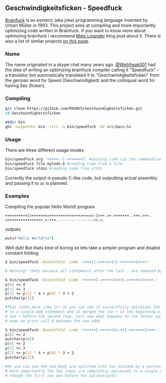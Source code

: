 ## Geschwindigkeitsficken - Speedfuck

[Brainfuck](https://en.wikipedia.org/wiki/Brainfuck) is an esoteric (aka joke)
programming language invented by Urban Müller in 1993. This project aims at
compiling and more importantly optimizing code written in Brainfuck. If you
want to know more about optimizing brainfuck i recommend [Mats Linander](http://calmerthanyouare.org/2015/01/07/optimizing-brainfuck.html) blog
post about it. There is also a list of similar projects [on this page](https://github.com/lifthrasiir/esotope-bfc/wiki/Comparison).

### Name

The name originated in a skype chat many years ago. [@Webfreak001](https://github.com/WebFreak001) had the idea of
writing an optimizing brainfuck compiler calling it "Speedfuck" - a translator
bot automatically translated it to "Geschwindigkeitsficken" from the german word
for Speed (Geschwindigkeit) and the colloquial word for having Sex (ficken).

### Compiling

```sh
git clone https://github.com/M4GNV5/Geschwindigkeitsficken.git
cd Geschwindigkeitsficken

mkdir bin
ghc -outputdir bin -isrc -o bin/speedfuck -O2 src/main.hs
```

### Usage

There are three different usage modes
```sh
bin/speedfuck arg '+++++--[->+>++<<]' #passing code via the commandline
bin/speedfuck file myCode.b #reading code from a file
bin/speedfuck stdin #reading code from stdin
```

Currently the output is pseudo C-like code, but outputting actual assembly
and passing it to `as` is planned.

### Examples

Compiling the popular Hello World! program
```b
++++++++++[>+++++++>++++++++++>+++>+<<<<-]>++.>+.+++++++..+++.>++.<<+++++++++++++++.>.+++.------.--------.>+.>.
```
outputs
```sh
puts("Hello World!\n")
```

Well duh! But thats kind of boring so lets take a simpler program and disable constant folding:
```sh
$ bin/speedfuck -Oconstfold -code '++>++[->++++<]<[->>+++<<]>>++'

# Nothing? thats because all statements after the last . are removed by -Otrailing

$ bin/speedfuck -Oconstfold -code '++>+++[->++++<]<++[->>+++<<]>>++.'
p[0] += 4
p[1] += 3
p[2] += p[1] * 4 + p[0] * 3 + 2
putchar(p[2])

#That looks more like it! as you can see it successfully optimizes the two loops
# to a single Add statement and it merged the two + at the beginning with the
# two + before the second loop. Lets see what happens to the latter optimization
# when we print cell 0 between the two adds

$ bin/speedfuck -Oconstfold -code '++>+++[->++++<]<.++[->>+++<<]>>++.'
p[0] += 2
putchar(p[0])
p[0] += 2
p[1] += 3
p[2] += p[1] * 4 + p[0] * 3 + 2
putchar(p[2])

#As you can see the two Adds are splitted into two divided by a putchar. But
# more importantly the two loops are completely optimized to a single Add even
# though the first one was before the putchar(p[0])
```

